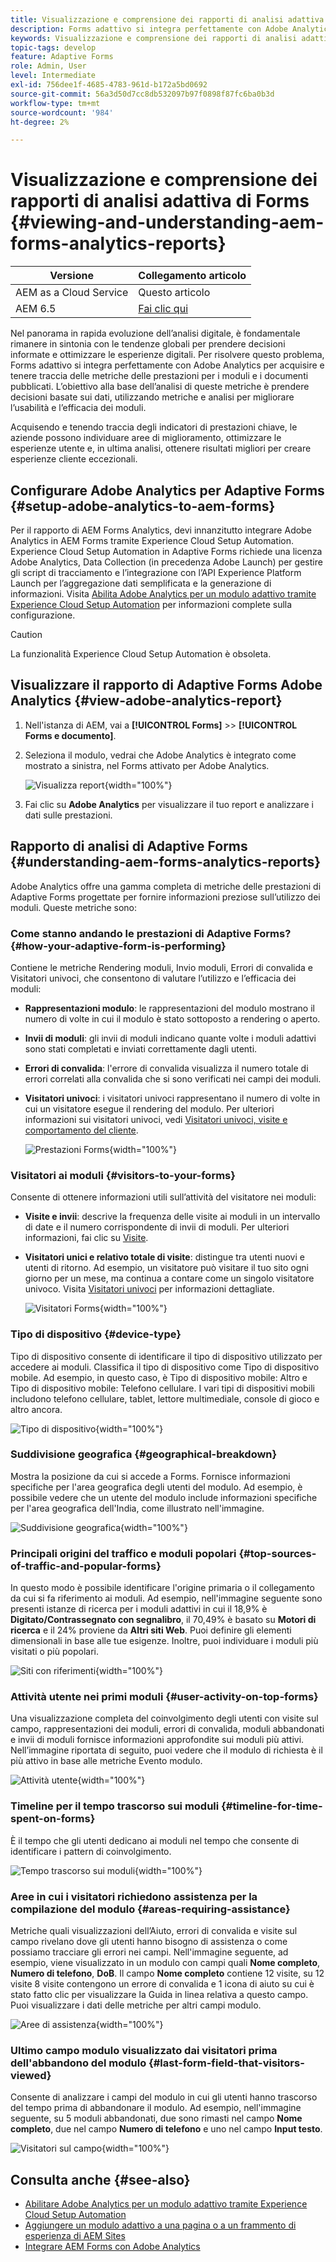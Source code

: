 ```yaml
---
title: Visualizzazione e comprensione dei rapporti di analisi adattiva di Forms
description: Forms adattivo si integra perfettamente con Adobe Analytics per acquisire e tenere traccia delle metriche delle prestazioni per i moduli e i documenti pubblicati.
keywords: Visualizzazione e comprensione dei rapporti di analisi adattiva di Forms, dei rapporti di analisi di Adobe e di analisi di Forms
topic-tags: develop
feature: Adaptive Forms
role: Admin, User
level: Intermediate
exl-id: 756dee1f-4685-4783-961d-b172a5bd0692
source-git-commit: 56a3d50d7cc8db532097b97f0898f87fc6ba0b3d
workflow-type: tm+mt
source-wordcount: '984'
ht-degree: 2%

---
```


# Visualizzazione e comprensione dei rapporti di analisi adattiva di Forms {#viewing-and-understanding-aem-forms-analytics-reports}

| Versione | Collegamento articolo |
| -------- | ---------------------------- |
| AEM as a Cloud Service | Questo articolo |
| AEM 6.5 | [Fai clic qui](https://experienceleague.adobe.com/docs/experience-manager-65/forms/integrate-aem-forms-with-experience-cloud-solutions/view-understand-aem-forms-analytics-reports.html?lang=it) |

Nel panorama in rapida evoluzione dell’analisi digitale, è fondamentale rimanere in sintonia con le tendenze globali per prendere decisioni informate e ottimizzare le esperienze digitali. Per risolvere questo problema, Forms adattivo si integra perfettamente con Adobe Analytics per acquisire e tenere traccia delle metriche delle prestazioni per i moduli e i documenti pubblicati. L’obiettivo alla base dell’analisi di queste metriche è prendere decisioni basate sui dati, utilizzando metriche e analisi per migliorare l’usabilità e l’efficacia dei moduli.

Acquisendo e tenendo traccia degli indicatori di prestazioni chiave, le aziende possono individuare aree di miglioramento, ottimizzare le esperienze utente e, in ultima analisi, ottenere risultati migliori per creare esperienze cliente eccezionali.

## Configurare Adobe Analytics per Adaptive Forms {#setup-adobe-analytics-to-aem-forms}

Per il rapporto di AEM Forms Analytics, devi innanzitutto integrare Adobe Analytics in AEM Forms tramite Experience Cloud Setup Automation. Experience Cloud Setup Automation in Adaptive Forms richiede una licenza Adobe Analytics, Data Collection (in precedenza Adobe Launch) per gestire gli script di tracciamento e l’integrazione con l’API Experience Platform Launch per l’aggregazione dati semplificata e la generazione di informazioni. Visita [Abilita Adobe Analytics per un modulo adattivo tramite Experience Cloud Setup Automation](/help/forms/enable-adobe-analytics-adaptive-form-using-experience-cloud-setup-automation.md) per informazioni complete sulla configurazione.

>[!CAUTION]
>
>La funzionalità Experience Cloud Setup Automation è obsoleta.

## Visualizzare il rapporto di Adaptive Forms Adobe Analytics {#view-adobe-analytics-report}

1. Nell&#39;istanza di AEM, vai a **[!UICONTROL Forms]** >> **[!UICONTROL Forms e documento]**.
1. Seleziona il modulo, vedrai che Adobe Analytics è integrato come mostrato a sinistra, nel Forms attivato per Adobe Analytics.

   ![Visualizza report](assets/activ-aa.png){width="100%"}

1. Fai clic su **Adobe Analytics** per visualizzare il tuo report e analizzare i dati sulle prestazioni.

## Rapporto di analisi di Adaptive Forms {#understanding-aem-forms-analytics-reports}

Adobe Analytics offre una gamma completa di metriche delle prestazioni di Adaptive Forms progettate per fornire informazioni preziose sull’utilizzo dei moduli. Queste metriche sono:

### **Come stanno andando le prestazioni di Adaptive Forms?** {#how-your-adaptive-form-is-performing}

Contiene le metriche Rendering moduli, Invio moduli, Errori di convalida e Visitatori univoci, che consentono di valutare l’utilizzo e l’efficacia dei moduli:

* **Rappresentazioni modulo**: le rappresentazioni del modulo mostrano il numero di volte in cui il modulo è stato sottoposto a rendering o aperto.

* **Invii di moduli**: gli invii di moduli indicano quante volte i moduli adattivi sono stati completati e inviati correttamente dagli utenti.

* **Errori di convalida**: l&#39;errore di convalida visualizza il numero totale di errori correlati alla convalida che si sono verificati nei campi dei moduli.

* **Visitatori univoci**: i visitatori univoci rappresentano il numero di volte in cui un visitatore esegue il rendering del modulo. Per ulteriori informazioni sui visitatori univoci, vedi [Visitatori univoci, visite e comportamento del cliente](https://experienceleague.adobe.com/docs/analytics/components/metrics/visits.html?lang=it).

  ![Prestazioni Forms](assets/forms-performance.png){width="100%"}

### **Visitatori ai moduli** {#visitors-to-your-forms}

Consente di ottenere informazioni utili sull’attività del visitatore nei moduli:

* **Visite e invii**: descrive la frequenza delle visite ai moduli in un intervallo di date e il numero corrispondente di invii di moduli. Per ulteriori informazioni, fai clic su [Visite](https://experienceleague.adobe.com/docs/analytics/components/metrics/visits.html?lang=it).
* **Visitatori unici e relativo totale di visite**: distingue tra utenti nuovi e utenti di ritorno. Ad esempio, un visitatore può visitare il tuo sito ogni giorno per un mese, ma continua a contare come un singolo visitatore univoco. Visita [Visitatori univoci](https://experienceleague.adobe.com/docs/analytics/components/metrics/unique-visitors.html?lang=it) per informazioni dettagliate.

  ![Visitatori Forms](assets/forms-visitors.png){width="100%"}

### **Tipo di dispositivo** {#device-type}

Tipo di dispositivo consente di identificare il tipo di dispositivo utilizzato per accedere ai moduli. Classifica il tipo di dispositivo come Tipo di dispositivo mobile. Ad esempio, in questo caso, è Tipo di dispositivo mobile: Altro e Tipo di dispositivo mobile: Telefono cellulare. I vari tipi di dispositivi mobili includono telefono cellulare, tablet, lettore multimediale, console di gioco e altro ancora.

![Tipo di dispositivo](assets/device-type.png){width="100%"}

### **Suddivisione geografica** {#geographical-breakdown}

Mostra la posizione da cui si accede a Forms. Fornisce informazioni specifiche per l&#39;area geografica degli utenti del modulo. Ad esempio, è possibile vedere che un utente del modulo include informazioni specifiche per l&#39;area geografica dell&#39;India, come illustrato nell&#39;immagine.

![Suddivisione geografica](assets/geographical-breakdown.png){width="100%"}

### **Principali origini del traffico e moduli popolari** {#top-sources-of-traffic-and-popular-forms}

In questo modo è possibile identificare l&#39;origine primaria o il collegamento da cui si fa riferimento ai moduli. Ad esempio, nell&#39;immagine seguente sono presenti istanze di ricerca per i moduli adattivi in cui il 18,9% è **Digitato/Contrassegnato con segnalibro**, il 70,49% è basato su **Motori di ricerca** e il 24% proviene da **Altri siti Web**. Puoi definire gli elementi dimensionali in base alle tue esigenze. Inoltre, puoi individuare i moduli più visitati o più popolari.

![Siti con riferimenti](assets/referred-sites.png){width="100%"}

### **Attività utente nei primi moduli** {#user-activity-on-top-forms}

Una visualizzazione completa del coinvolgimento degli utenti con visite sul campo, rappresentazioni dei moduli, errori di convalida, moduli abbandonati e invii di moduli fornisce informazioni approfondite sui moduli più attivi. Nell’immagine riportata di seguito, puoi vedere che il modulo di richiesta è il più attivo in base alle metriche Evento modulo.

![Attività utente](assets/user-activity.png){width="100%"}

### **Timeline per il tempo trascorso sui moduli** {#timeline-for-time-spent-on-forms}

È il tempo che gli utenti dedicano ai moduli nel tempo che consente di identificare i pattern di coinvolgimento.

![Tempo trascorso sui moduli](assets/time-spent-on-forms.png){width="100%"}

### **Aree in cui i visitatori richiedono assistenza per la compilazione del modulo** {#areas-requiring-assistance}

Metriche quali visualizzazioni dell’Aiuto, errori di convalida e visite sul campo rivelano dove gli utenti hanno bisogno di assistenza o come possiamo tracciare gli errori nei campi. Nell&#39;immagine seguente, ad esempio, viene visualizzato in un modulo con campi quali **Nome completo**, **Numero di telefono**, **DoB**. Il campo **Nome completo** contiene 12 visite, su 12 visite 8 visite contengono un errore di convalida e 1 icona di aiuto su cui è stato fatto clic per visualizzare la Guida in linea relativa a questo campo. Puoi visualizzare i dati delle metriche per altri campi modulo.

![Aree di assistenza](assets/assisting-areas.png){width="100%"}

### **Ultimo campo modulo visualizzato dai visitatori prima dell&#39;abbandono del modulo** {#last-form-field-that-visitors-viewed}

Consente di analizzare i campi del modulo in cui gli utenti hanno trascorso del tempo prima di abbandonare il modulo. Ad esempio, nell&#39;immagine seguente, su 5 moduli abbandonati, due sono rimasti nel campo **Nome completo**, due nel campo **Numero di telefono** e uno nel campo **Input testo**.

![Visitatori sul campo](assets/field-visitors.png){width="100%"}

## Consulta anche {#see-also}

* [Abilitare Adobe Analytics per un modulo adattivo tramite Experience Cloud Setup Automation](/help/forms/enable-adobe-analytics-adaptive-form-using-experience-cloud-setup-automation.md)
* [Aggiungere un modulo adattivo a una pagina o a un frammento di esperienza di AEM Sites](/help/forms/create-or-add-an-adaptive-form-to-aem-sites-page.md)
* [Integrare AEM Forms con Adobe Analytics](/help/forms/integrate-aem-forms-with-adobe-analytics.md)
